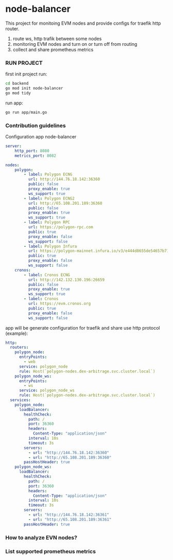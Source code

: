 # node-balancer #

This project for monitoing EVM nodes and provide configs for traefik http router. 

1. route ws, http trafik between some nodes 
2. monitoring EVM nodes and turn on or turn off from routing 
3. collect and share prometheus metrics 


### RUN PROJECT 

first init project run: 
```sh
cd backend 
go mod init node-balancer
go mod tidy
```

run app: 
```sh
go run app/main.go
```

### Contribution guidelines ###

Configuration app node-balancer

```yaml
server:
    http_port: 8080
    metrics_port: 8082

nodes:
    polygon:
        - label: Polygon ECNG
          url: http://144.76.18.142:36360
          public: false
          proxy_enable: true
          ws_support: true
        - label: Polygon ECNG2
          url: http://65.108.201.189:36360
          public: false
          proxy_enable: true
          ws_support: true
        - label: Polygon RPC
          url: https://polygon-rpc.com
          public: true
          proxy_enable: false
          ws_support: false
        - label: Polygon Infura
          url: https://polygon-mainnet.infura.io/v3/e444d8655de54657b719e041d951aac7
          public: true
          proxy_enable: false
          ws_support: false
    cronos:
        - label: Cronos ECNG
          url: http://142.132.130.196:26659
          public: false
          proxy_enable: true
          ws_support: true
        - label: Cronos
          url: https://evm.cronos.org
          public: true
          proxy_enable: false
          ws_support: false
```

app will be generate configuration for traefik and share use http protocol (example): 

```yaml
http:
  routers:
    polygon_node:
      entryPoints:
        - web
      service: polygon_node
      rule: Host(`polygon-nodes.dex-arbitrage.svc.cluster.local`)
    polygon_node_ws:
      entryPoints:
        - ws
      service: polygon_node_ws
      rule: Host(`polygon-nodes.dex-arbitrage.svc.cluster.local`)
  services:
    polygon_node:
      loadBalancer:
        healthCheck:
          path: /
          port: 36360
          headers:
            Content-Type: "application/json"
          interval: 10s
          timeout: 3s
        servers:
          - url: "http://144.76.18.142:36360"
          - url: "http://65.108.201.189:36360"
        passHostHeader: true
    polygon_node_ws:
      loadBalancer:
        healthCheck:
          path: /
          port: 36360
          headers:
            Content-Type: "application/json"
          interval: 10s
          timeout: 3s
        servers:
          - url: "http://144.76.18.142:36361"
          - url: "http://65.108.201.189:36361"
        passHostHeader: true
```

### How to analyze EVN nodes?  

### List supported prometheus metrics 